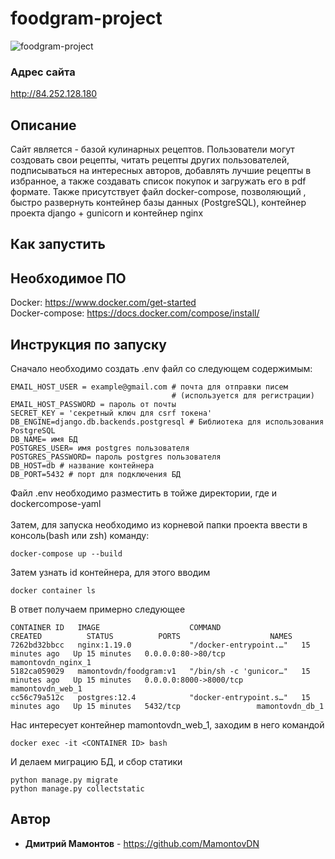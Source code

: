 # foodgram-project
![foodgram-project](https://github.com/mamontovdn/foodgram-project/workflows/foodgram-project/badge.svg)
### Адрес сайта
http://84.252.128.180
## Описание
Сайт является - базой кулинарных рецептов.
Пользователи могут создовать свои рецепты, читать рецепты других пользователей, 
подписываться на интересных авторов, добавлять лучшие рецепты в избранное, а также
создавать список покупок и загружать его в pdf формате.
Также присутствует файл docker-compose, позволяющий , быстро развернуть контейнер базы данных (PostgreSQL), контейнер проекта django + gunicorn и контейнер nginx
## Как запустить

## Необходимое ПО

Docker: https://www.docker.com/get-started <br />
Docker-compose: https://docs.docker.com/compose/install/

## Инструкция по запуску
Сначало необходимо создать .env файл со следующем содержимым: <br />
```
EMAIL_HOST_USER = example@gmail.com # почта для отправки писем 
                                    # (используется для регистрации) 
EMAIL_HOST_PASSWORD = пароль от почты
SECRET_KEY = 'секретный ключ для csrf токена'
DB_ENGINE=django.db.backends.postgresql # Библиотека для использования PostgreSQL
DB_NAME= имя БД
POSTGRES_USER= имя postgres пользователя
POSTGRES_PASSWORD= пароль postgres пользователя
DB_HOST=db # название контейнера
DB_PORT=5432 # порт для подключения БД
```
Файл .env необходимо разместить в тойже директории, где и dockercompose-yaml <br /><br />
Затем, для запуска необходимо из корневой папки проекта ввести в консоль(bash или zsh) команду:
```
docker-compose up --build
```
Затем узнать id контейнера, для этого вводим
```
docker container ls
```
В ответ получаем примерно следующее
```
CONTAINER ID   IMAGE                    COMMAND                  CREATED          STATUS          PORTS                    NAMES
7262bd32bbcc   nginx:1.19.0             "/docker-entrypoint.…"   15 minutes ago   Up 15 minutes   0.0.0.0:80->80/tcp       mamontovdn_nginx_1
5182ca059029   mamontovdn/foodgram:v1   "/bin/sh -c 'gunicor…"   15 minutes ago   Up 15 minutes   0.0.0.0:8000->8000/tcp   mamontovdn_web_1
cc56c79a512c   postgres:12.4            "docker-entrypoint.s…"   15 minutes ago   Up 15 minutes   5432/tcp                 mamontovdn_db_1
```
Нас интересует контейнер mamontovdn_web_1, заходим в него командой
```
docker exec -it <CONTAINER ID> bash
```
И делаем миграцию БД, и сбор статики
```
python manage.py migrate
python manage.py collectstatic
```
## Автор

* **Дмитрий Мамонтов** - https://github.com/MamontovDN
